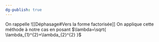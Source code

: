 ```yaml
---
dg-publish: true
---
```


On rappelle ![[Déphasage#Vers la forme factorisée]]
On applique cette méthode à notre cas en posant $\lambda=\sqrt{ \lambda_{1}^{2}+\lambda_{2}^{2} }$

